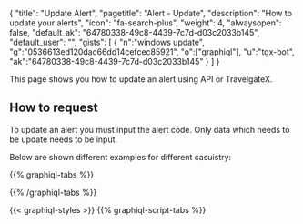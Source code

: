 {
"title": "Update Alert",
"pagetitle": "Alert - Update",
"description": "How to update your alerts",
"icon": "fa-search-plus",
"weight": 4,
"alwaysopen": false,
"default_ak": "64780338-49c8-4439-7c7d-d03c2033b145",
"default_user": "",
"gists": [
    {
        "n":"windows update",
        "g":"0536613ed120dac66dd14cefcec85921",
        "o":["graphiql"],
        "u":"tgx-bot",
        "ak":"64780338-49c8-4439-7c7d-d03c2033b145"
    }
    ]
}

This page shows you how to update an alert using API or TravelgateX.

## How to request

To update an alert you must input the alert code. Only data which needs to be update needs to be input. 

Below are shown different examples for different casuistry:

{{% graphiql-tabs %}}

{{% /graphiql-tabs %}}

{{< graphiql-styles >}}
{{% graphiql-script-tabs %}}